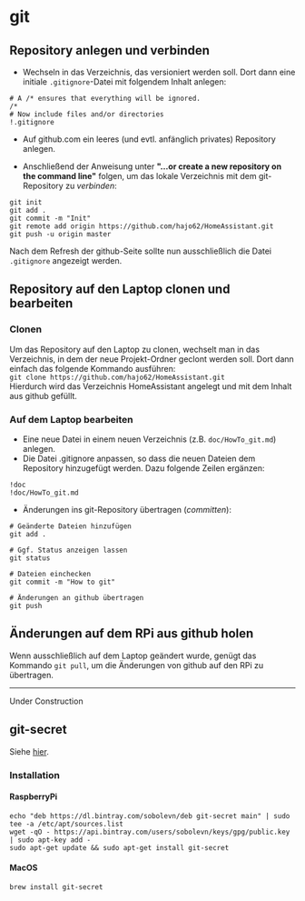 # git

## Repository anlegen und verbinden

* Wechseln in das Verzeichnis, das versioniert werden soll. Dort dann eine initiale `.gitignore`-Datei mit folgendem Inhalt anlegen:  

```
# A /* ensures that everything will be ignored.
/*  
# Now include files and/or directories
!.gitignore
```

* Auf github.com ein leeres (und evtl. anfänglich privates) Repository anlegen.  

* Anschließend der Anweisung unter **"…or create a new repository on the command line"** folgen, um das lokale Verzeichnis mit dem git-Repository zu _verbinden_:  

```
git init
git add .
git commit -m "Init"
git remote add origin https://github.com/hajo62/HomeAssistant.git
git push -u origin master
```

Nach dem Refresh der github-Seite sollte nun ausschließlich die Datei `.gitignore` angezeigt werden.  

## Repository auf den Laptop clonen und bearbeiten

### Clonen

Um das Repository auf den Laptop zu clonen, wechselt man in das Verzeichnis, in dem der neue Projekt-Ordner geclont werden soll. Dort dann einfach das folgende Kommando ausführen:  
`git clone https://github.com/hajo62/HomeAssistant.git`  
Hierdurch wird das Verzeichnis HomeAssistant angelegt und mit dem Inhalt aus github gefüllt.  

### Auf dem Laptop bearbeiten

* Eine neue Datei in einem neuen Verzeichnis (z.B. `doc/HowTo_git.md`) anlegen.  
*  Die Datei .gitignore anpassen, so dass die neuen Dateien dem Repository hinzugefügt werden. Dazu folgende Zeilen ergänzen:  

```
!doc
!doc/HowTo_git.md
```

* Änderungen ins git-Repository übertragen (_committen_):

```
# Geänderte Dateien hinzufügen
git add .

# Ggf. Status anzeigen lassen
git status

# Dateien einchecken
git commit -m "How to git"

# Änderungen an github übertragen
git push
```

## Änderungen auf dem RPi aus github holen

Wenn ausschließlich auf dem Laptop geändert wurde, genügt das Kommando `git pull`, um die Änderungen von github auf den RPi zu übertragen.


---

Under Construction



## git-secret

Siehe [hier](https://git-secret.io/installation).  

### Installation
#### RaspberryPi

```
echo "deb https://dl.bintray.com/sobolevn/deb git-secret main" | sudo tee -a /etc/apt/sources.list
wget -qO - https://api.bintray.com/users/sobolevn/keys/gpg/public.key | sudo apt-key add -
sudo apt-get update && sudo apt-get install git-secret
```

#### MacOS

```
brew install git-secret
```
